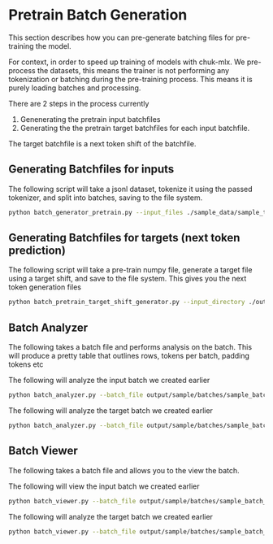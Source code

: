 # Pretrain Batch Generation
This section describes how you can pre-generate batching files for pre-training the model.

For context, in order to speed up training of models with chuk-mlx.  We pre-process the datasets, this means the trainer is not performing any tokenization or batching during the pre-training process.  This means it is purely loading batches and processing.

There are 2 steps in the process currently

1. Genenerating the pretrain input batchfiles
2. Generating the the pretrain target batchfiles for each input batchfile.

The target batchfile is a next token shift of the batchfile.

## Generating Batchfiles for inputs
The following script will take a jsonl dataset, tokenize it using the passed tokenizer, and split into batches, saving to the file system.

```bash
python batch_generator_pretrain.py --input_files ./sample_data/sample_training_data_small.jsonl --tokenizer mistralai/Mistral-7B-Instruct-v0.2 --output_directory ./output/sample/batches --file_prefix sample --max_sequence_length 8096 --batch_size 1024
```

## Generating Batchfiles for targets (next token prediction)
The following script will take a pre-train numpy file, generate a target file using a target shift, and save to the file system.  This gives you the next token generation files

```bash
python batch_pretrain_target_shift_generator.py --input_directory ./output/sample/batches --batch_prefix sample
```

## Batch Analyzer
The following takes a batch file and performs analysis on the batch.
This will produce a pretty table that outlines rows, tokens per batch, padding tokens etc

The following will analyze the input batch we created earlier

```bash
python batch_analyzer.py --batch_file output/sample/batches/sample_batch_0001.npy --tokenizer mistralai/Mistral-7B-Instruct-v0.2
```

The following will analyze the target batch we created earlier

```bash
python batch_analyzer.py --batch_file output/sample/batches/sample_batch_0001_target.npy --tokenizer mistralai/Mistral-7B-Instruct-v0.2
```

## Batch Viewer
The following takes a batch file and allows you to the view the batch.

The following will view the input batch we created earlier

```bash
python batch_viewer.py --batch_file output/sample/batches/sample_batch_0001.npy --tokenizer mistralai/Mistral-7B-Instruct-v0.2
```

The following will analyze the target batch we created earlier

```bash
python batch_viewer.py --batch_file output/sample/batches/sample_batch_0001_target.npy --tokenizer mistralai/Mistral-7B-Instruct-v0.2
```

